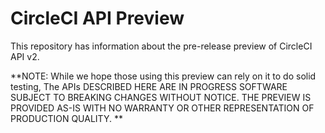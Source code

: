 # CircleCI API Preview

This repository has information about the pre-release preview of CircleCI API v2.

**NOTE: While we hope those using this preview can rely on it to do solid testing, The APIs DESCRIBED HERE ARE IN PROGRESS SOFTWARE SUBJECT TO BREAKING CHANGES WITHOUT NOTICE. THE PREVIEW IS PROVIDED AS-IS WITH NO WARRANTY OR OTHER REPRESENTATION OF PRODUCTION QUALITY. **
